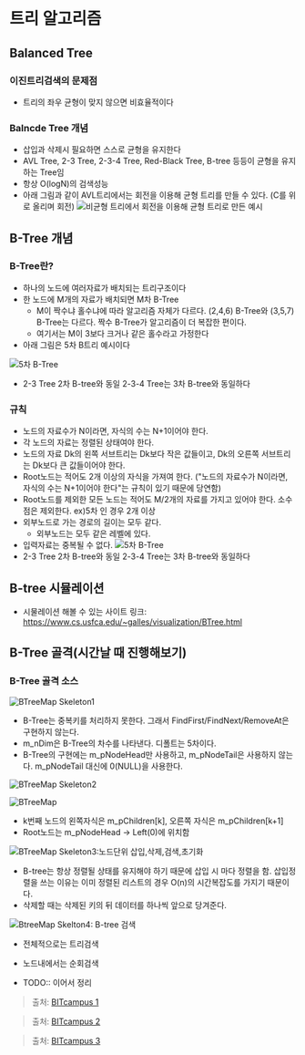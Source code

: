 # 트리 알고리즘
## Balanced Tree

### 이진트리검색의 문제점
- 트리의 좌우 균형이 맞지 않으면 비효율적이다

### Balncde Tree 개념
- 삽입과 삭제시 필요하면 스스로 균형을 유지한다
- AVL Tree, 2-3 Tree, 2-3-4 Tree, Red-Black Tree, B-tree 등등이 균형을 유지하는 Tree임
- 항상 O(logN)의 검색성능
- 아래 그림과 같이 AVL트리에서는 회전을 이용해 균형 트리를 만들 수 있다. (C를 위로 올리며 회전)
![비균형 트리에서 회전을 이용해 균형 트리로 만든 예시](https://user-images.githubusercontent.com/18229419/64060187-4325d880-cc04-11e9-82f2-7f8a70da6398.png)

## B-Tree 개념

### B-Tree란?
- 하나의 노드에 여러자료가 배치되는 트리구조이다
- 한 노드에 M개의 자료가 배치되면 M차 B-Tree
  - M이 짝수냐 홀수냐에 따라 알고리즘 자체가 다르다. (2,4,6) B-Tree와 (3,5,7) B-Tree는 다르다. 짝수 B-Tree가 알고리즘이 더 복잡한 편이다.
  - 여기서는 M이 3보다 크거나 같은 홀수라고 가정한다
- 아래 그림은 5차 B트리 예시이다

![5차 B-Tree](https://user-images.githubusercontent.com/18229419/64060379-baf50280-cc06-11e9-85b4-7b51cda33ee6.png)
- 2-3 Tree 2차 B-tree와 동일 2-3-4 Tree는 3차 B-tree와 동일하다 

### 규칙
- 노드의 자료수가 N이라면, 자식의 수는 N+1이어야 한다.
- 각 노드의 자료는 정렬된 상태여야 한다.
- 노드의 자료 Dk의 왼쪽 서브트리는 Dk보다 작은 값들이고, Dk의 오른쪽 서브트리는 Dk보다 큰 값들이어야 한다.
- Root노드는 적어도 2개 이상의 자식을 가져여 한다. ("노드의 자료수가 N이라면, 자식의 수는 N+1이어야 한다"는 규칙이 있기 때문에 당연함)
- Root노드를 제외한 모든 노드는 적어도 M/2개의 자료를 가지고 있어야 한다. 소수점은 제외한다. ex)5차 인 경우 2개 이상
- 외부노드로 가는 경로의 길이는 모두 같다.
  - 외부노드는 모두 같은 레벨에 있다.
- 입력자료는 중복될 수 없다.
![5차 B-Tree](https://user-images.githubusercontent.com/18229419/64060379-baf50280-cc06-11e9-85b4-7b51cda33ee6.png)
- 2-3 Tree 2차 B-tree와 동일 2-3-4 Tree는 3차 B-tree와 동일하다 

## B-tree 시뮬레이션
- 시물레이션 해볼 수 있는 사이트 링크: https://www.cs.usfca.edu/~galles/visualization/BTree.html

## B-Tree 골격(시간날 때 진행해보기)
### B-Tree 골격 소스
![BTreeMap Skeleton1](https://user-images.githubusercontent.com/18229419/64066994-d50d0000-cc5b-11e9-9ce2-3d2e4d580f0c.png)
- B-Tree는 중복키를 처리하지 못한다. 그래서 FindFirst/FindNext/RemoveAt은 구현하지 않는다.
- m_nDim은 B-Tree의 차수를 나타낸다. 디폴트는 5차이다.
- B-Tree의 구현에는 m_pNodeHead만 사용하고, m_pNodeTail은 사용하지 않는다. m_pNodeTail 대신에 0(NULL)을 사용한다.

![BTreeMap Skeleton2](https://user-images.githubusercontent.com/18229419/64486353-00e54280-d267-11e9-81ac-dc7360e369ca.png)

![BTreeMap](https://user-images.githubusercontent.com/18229419/64486356-0fcbf500-d267-11e9-9edc-27a870323a69.png)
- k번째 노드의 왼쪽자식은 m_pChildren[k], 오른쪽 자식은 m_pChildren[k+1]
- Root노드는 m_pNodeHead -> Left(0)에 위치함

![BTreeMap Skeleton3:노드단위 삽입,삭제,검색,초기화](https://user-images.githubusercontent.com/18229419/64486429-0f802980-d268-11e9-8595-480ce4d9ab27.png)
- B-tree는 항상 정렬될 상태를 유지해야 하기 때문에 삽입 시 마다 정렬을 함. 삽입정렬을 쓰는 이유는 이미 정렬된 리스트의 경우 O(n)의 시간복잡도를 가지기 때문이다.
- 삭제할 때는 삭제된 키의 뒤 데이터를 하나씩 앞으로 당겨준다.

![BtreeMap Skelton4: B-tree 검색](https://user-images.githubusercontent.com/18229419/64486950-021a6d80-d26f-11e9-94dc-825bc3bc175f.png)
- 전체적으로는 트리검색
- 노드내에서는 순회검색


- TODO:: 이어서 정리


> 출처: [BITcampus 1](https://www.youtube.com/watch?v=WBqKyrL6u-Q)

> 출처: [BITcampus 2](https://www.youtube.com/watch?v=PxREdWmxZG0)

> 출처: [BITcampus 3](https://www.youtube.com/watch?v=kRaI_rhjlcg)
